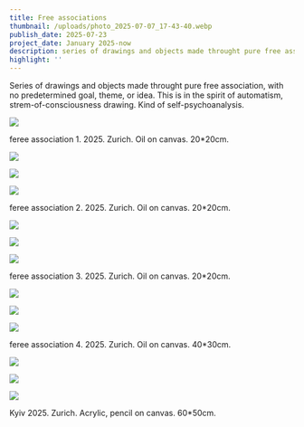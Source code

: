 ```yaml
---
title: Free associations
thumbnail: /uploads/photo_2025-07-07_17-43-40.webp
publish_date: 2025-07-23
project_date: January 2025-now
description: series of drawings and objects made throught pure free association, with no predetermined goal, theme, or idea. This is in the spirit of automatism, strem-of-consciousness drawing.  Kind of self-psychoanalysis.
highlight: ''
---
```

Series of drawings and objects made throught pure free association, with no predetermined goal, theme, or idea. This is in the spirit of automatism, strem-of-consciousness drawing.  Kind of self-psychoanalysis.

![](/uploads/VKTU1560.webp)

feree association 1. 2025. Zurich. Oil on canvas. 20\*20cm.

![](/uploads/RKRB4184.webp)

![](/uploads/YIJI6722.webp)

![](/uploads/IMG_6758.webp)

feree association 2. 2025. Zurich. Oil on canvas. 20\*20cm.

![](/uploads/photo_2025-04-08_18-36-49.webp)

![](/uploads/photo_2025-04-08_18-36-50-1.webp)

![](/uploads/photo_2025-07-07_17-42-19%20%283%29.webp)

feree association 3. 2025. Zurich. Oil on canvas. 20\*20cm.

![](/uploads/photo_2025-04-08_18-36-41%20%282%29.webp)

![](/uploads/photo_2025-04-08_18-36-41.webp)

![](/uploads/photo_2025-04-08_18-36-37.webp)

feree association 4. 2025. Zurich. Oil on canvas. 40\*30cm.

![](/uploads/photo_2025-04-08_18-36-38.webp)

![](/uploads/photo_2025-04-08_18-36-39%20%282%29.webp)

![](/uploads/photo_2025-07-07_17-43-40.webp)

Kyiv 2025.
Zurich. Acrylic, pencil on canvas. 60\*50cm.

